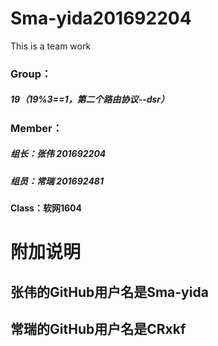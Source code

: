 
# Sma-yida201692204
This is a team work 
### Group：
##### 19（19%3==1，第二个路由协议--dsr）
### Member：
##### 组长：张伟 201692204  
##### 组员：常瑞 201692481 
#### Class：软网1604
# 附加说明
## 张伟的GitHub用户名是Sma-yida 
## 常瑞的GitHub用户名是CRxkf
